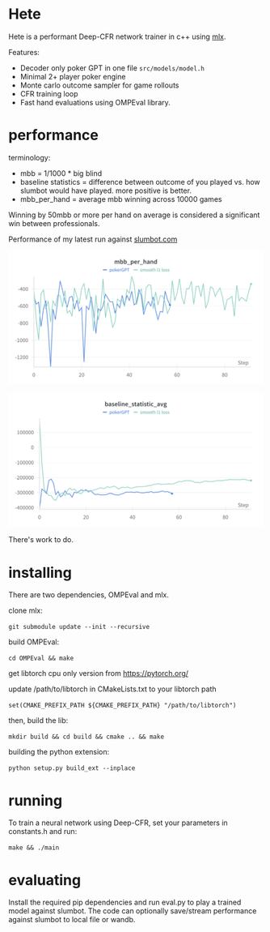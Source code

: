 # Hete

Hete is a performant Deep-CFR network trainer in c++ using [mlx](https://github.com/ml-explore/mlx).

Features: 
- Decoder only poker GPT in one file ```src/models/model.h``` 
- Minimal 2+ player poker engine
- Monte carlo outcome sampler for game rollouts 
- CFR training loop
- Fast hand evaluations using OMPEval library.   

# performance

terminology:
- mbb = 1/1000 * big blind
- baseline statistics = difference between outcome of you played vs. how slumbot would have played. more positive is better.
- mbb_per_hand = average mbb winning across 10000 games

Winning by 50mbb or more per hand on average is considered a significant win between professionals.

Performance of my latest run against [slumbot.com](https://www.slumbot.com/)

![mbb_per_hand](https://github.com/pythonlearner1025/hete/blob/master/mbb.png?raw=true)

![baseline_avg](https://github.com/pythonlearner1025/hete/blob/master/baseline.png?raw=true)

There's work to do.

# installing 

There are two dependencies, OMPEval and mlx.

clone mlx:

```git submodule update --init --recursive```

build OMPEval:

```cd OMPEval && make```


get libtorch cpu only version from https://pytorch.org/

update /path/to/libtorch in CMakeLists.txt to your libtorch path

```set(CMAKE_PREFIX_PATH ${CMAKE_PREFIX_PATH} "/path/to/libtorch")```

then, build the lib:

```mkdir build && cd build && cmake .. && make```

building the python extension:

```python setup.py build_ext --inplace```

# running

To train a neural network using Deep-CFR, set your parameters in constants.h and run:

```make && ./main```

# evaluating

Install the required pip dependencies and run eval.py to play a trained model against slumbot. The code can optionally save/stream performance against slumbot to local file or wandb.